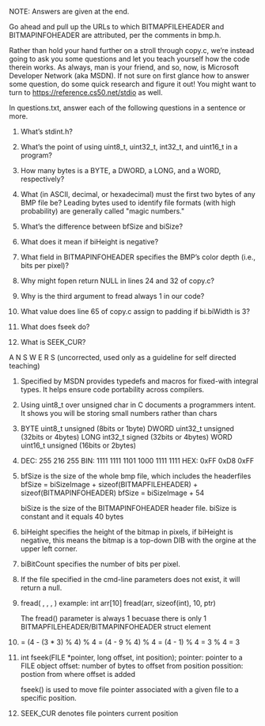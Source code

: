 NOTE: Answers are given at the end.

Go ahead and pull up the URLs to which BITMAPFILEHEADER and BITMAPINFOHEADER are attributed, per the comments in bmp.h.

Rather than hold your hand further on a stroll through copy.c, we’re instead going to ask you some questions and let you teach yourself how the code therein works. As always, man is your friend, and so, now, is Microsoft Developer Network (aka MSDN). If not sure on first glance how to answer some question, do some quick research and figure it out! You might want to turn to https://reference.cs50.net/stdio as well.

In questions.txt, answer each of the following questions in a sentence or more.

1) What’s stdint.h?

2) What’s the point of using uint8_t, uint32_t, int32_t, and uint16_t in a program?

3) How many bytes is a BYTE, a DWORD, a LONG, and a WORD, respectively?

4) What (in ASCII, decimal, or hexadecimal) must the first two bytes of any BMP file be? Leading bytes used to identify file formats (with high probability) are generally called "magic numbers."

5) What’s the difference between bfSize and biSize?

6) What does it mean if biHeight is negative?

7) What field in BITMAPINFOHEADER specifies the BMP’s color depth (i.e., bits per pixel)?

8) Why might fopen return NULL in lines 24 and 32 of copy.c?

9) Why is the third argument to fread always 1 in our code?

10) What value does line 65 of copy.c assign to padding if bi.biWidth is 3?

11) What does fseek do?

12) What is SEEK_CUR?




A N S W E R S
(uncorrected, used only as a guideline for self directed teaching)
1.  <stdint> Specified by MSDN provides typedefs and macros for fixed-with integral types. It helps ensure code portability across compilers.

2.  Using uint8_t over unsigned char in C documents a programmers intent. It shows you will be storing small numbers rather than chars

3.  BYTE    uint8_t     unsigned    (8bits or 1byte)
    DWORD   uint32_t    unsigned    (32bits or 4bytes)
    LONG    int32_t     signed      (32bits or 4bytes)
    WORD    uint16_t    unsigned    (16bits or 2bytes)

4.  DEC: 255        216         255
    BIN: 1111 1111  1101 1000   1111 1111
    HEX: 0xFF       0xD8        0xFF

5.  bfSize is the size of the whole bmp file, which includes the headerfiles
    bfSize = biSizeImage + sizeof(BITMAPFILEHEADER) + sizeof(BITMAPINFOHEADER)
    bfSize = biSizeImage + 54

    biSize is the size of the BITMAPINFOHEADER header file. biSize is constant and it equals 40 bytes

6.  biHeight specifies the height of the bitmap in pixels, if biHeight is negative, this means the bitmap is a
    top-down DIB with the orgine at the upper left corner.

7.  biBitCount specifies the number of bits per pixel.

8.  If the file specified in the cmd-line parameters does not exist, it will return a null.

9.  fread( <buffer>, <size>, <qty>, <filepointer>)
    example: int arr[10]
    fread(arr, sizeof(int), 10, ptr)

    The fread() <qty> parameter is always 1 becuase there is only 1 BITMAPFILEHEADER/BITMAPINFOHEADER struct element

10.
    = (4 - (3 * 3) % 4) % 4
    = (4 - 9 % 4) % 4
    = (4 - 1) % 4
    = 3 % 4
    = 3

11. int fseek(FILE *pointer, long offset, int position);
    pointer: pointer to a FILE object
    offset: number of bytes to offset from position
    possition: postion from where offset is added

    fseek() is used to move file pointer associated with a given file to a specific position.


12. SEEK_CUR denotes file pointers current position

